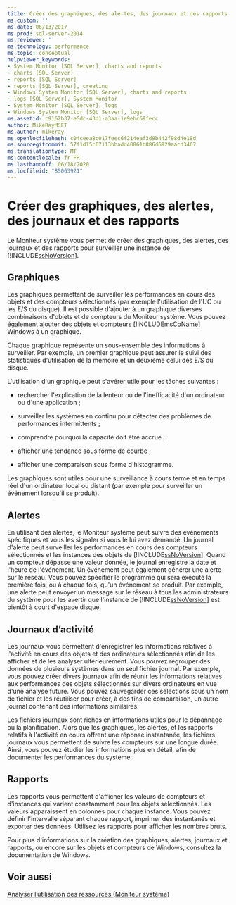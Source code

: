 ```yaml
---
title: Créer des graphiques, des alertes, des journaux et des rapports | Microsoft Docs
ms.custom: ''
ms.date: 06/13/2017
ms.prod: sql-server-2014
ms.reviewer: ''
ms.technology: performance
ms.topic: conceptual
helpviewer_keywords:
- System Monitor [SQL Server], charts and reports
- charts [SQL Server]
- reports [SQL Server]
- reports [SQL Server], creating
- Windows System Monitor [SQL Server], charts and reports
- logs [SQL Server], System Monitor
- System Monitor [SQL Server], logs
- Windows System Monitor [SQL Server], logs
ms.assetid: c9162b37-e5dc-43d1-a3aa-1e9ebc69fecc
author: MikeRayMSFT
ms.author: mikeray
ms.openlocfilehash: c04ceea8c017feec6f214eaf3d9b442f98d4e18d
ms.sourcegitcommit: 57f1d15c67113bbadd40861b886d6929aacd3467
ms.translationtype: MT
ms.contentlocale: fr-FR
ms.lasthandoff: 06/18/2020
ms.locfileid: "85063921"
---
```

# <a name="create-charts-alerts-logs-and-reports"></a>Créer des graphiques, des alertes, des journaux et des rapports
  Le Moniteur système vous permet de créer des graphiques, des alertes, des journaux et des rapports pour surveiller une instance de [!INCLUDE[ssNoVersion](../../includes/ssnoversion-md.md)].  
  
## <a name="charts"></a>Graphiques  
 Les graphiques permettent de surveiller les performances en cours des objets et des compteurs sélectionnés (par exemple l'utilisation de l'UC ou les E/S du disque). Il est possible d'ajouter à un graphique diverses combinaisons d'objets et de compteurs du Moniteur système. Vous pouvez également ajouter des objets et compteurs [!INCLUDE[msCoName](../../includes/msconame-md.md)] Windows à un graphique.  
  
 Chaque graphique représente un sous-ensemble des informations à surveiller. Par exemple, un premier graphique peut assurer le suivi des statistiques d'utilisation de la mémoire et un deuxième celui des E/S du disque.  
  
 L'utilisation d'un graphique peut s'avérer utile pour les tâches suivantes :  
  
-   rechercher l'explication de la lenteur ou de l'inefficacité d'un ordinateur ou d'une application ;  
  
-   surveiller les systèmes en continu pour détecter des problèmes de performances intermittents ;  
  
-   comprendre pourquoi la capacité doit être accrue ;  
  
-   afficher une tendance sous forme de courbe ;  
  
-   afficher une comparaison sous forme d'histogramme.  
  
 Les graphiques sont utiles pour une surveillance à cours terme et en temps réel d'un ordinateur local ou distant (par exemple pour surveiller un événement lorsqu'il se produit).  
  
## <a name="alerts"></a>Alertes  
 En utilisant des alertes, le Moniteur système peut suivre des événements spécifiques et vous les signaler si vous le lui avez demandé. Un journal d'alerte peut surveiller les performances en cours des compteurs sélectionnés et les instances des objets de [!INCLUDE[ssNoVersion](../../includes/ssnoversion-md.md)]. Quand un compteur dépasse une valeur donnée, le journal enregistre la date et l'heure de l'événement. Un événement peut également générer une alerte sur le réseau. Vous pouvez spécifier le programme qui sera exécuté la première fois, ou à chaque fois, qu'un événement se produit. Par exemple, une alerte peut envoyer un message sur le réseau à tous les administrateurs du système pour les avertir que l'instance de [!INCLUDE[ssNoVersion](../../includes/ssnoversion-md.md)] est bientôt à court d'espace disque.  
  
## <a name="logs"></a>Journaux d’activité  
 Les journaux vous permettent d'enregistrer les informations relatives à l'activité en cours des objets et des ordinateurs sélectionnés afin de les afficher et de les analyser ultérieurement. Vous pouvez regrouper des données de plusieurs systèmes dans un seul fichier journal. Par exemple, vous pouvez créer divers journaux afin de réunir les informations relatives aux performances des objets sélectionnés sur divers ordinateurs en vue d'une analyse future. Vous pouvez sauvegarder ces sélections sous un nom de fichier et les réutiliser pour créer, à des fins de comparaison, un autre journal contenant des informations similaires.  
  
 Les fichiers journaux sont riches en informations utiles pour le dépannage ou la planification. Alors que les graphiques, les alertes, et les rapports relatifs à l'activité en cours offrent une réponse instantanée, les fichiers journaux vous permettent de suivre les compteurs sur une longue durée. Ainsi, vous pouvez étudier les informations plus en détail, afin de documenter les performances du système.  
  
## <a name="reports"></a>Rapports  
 Les rapports vous permettent d'afficher les valeurs de compteurs et d'instances qui varient constamment pour les objets sélectionnés. Les valeurs apparaissent en colonnes pour chaque instance. Vous pouvez définir l'intervalle séparant chaque rapport, imprimer des instantanés et exporter des données. Utilisez les rapports pour afficher les nombres bruts.  
  
 Pour plus d'informations sur la création des graphiques, alertes, journaux et rapports, ou encore sur les objets et compteurs de Windows, consultez la documentation de Windows.  
  
## <a name="see-also"></a>Voir aussi  
 [Analyser l’utilisation des ressources &#40;Moniteur système&#41;](monitor-resource-usage-system-monitor.md)  
  
  
